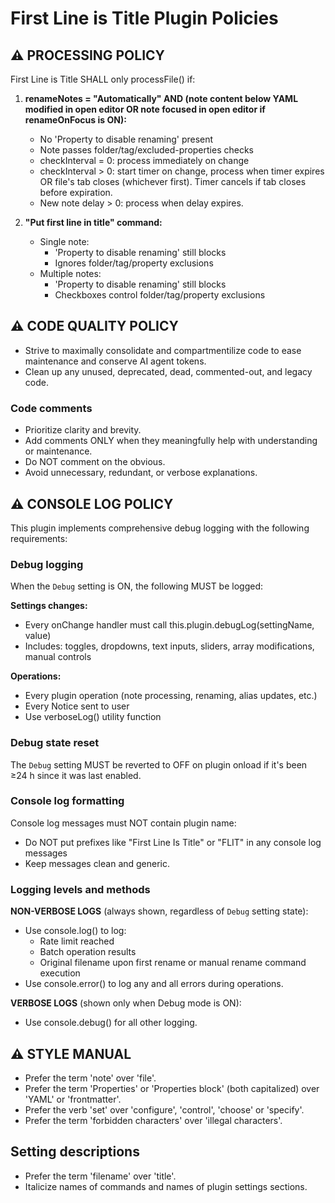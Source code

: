 # First Line is Title Plugin Policies

## ⚠️ PROCESSING POLICY

First Line is Title SHALL only processFile() if:

1. **renameNotes = "Automatically" AND (note content below YAML modified in open editor OR note focused in open editor if renameOnFocus is ON):**
   - No 'Property to disable renaming' present
   - Note passes folder/tag/excluded-properties checks
   - checkInterval = 0: process immediately on change
   - checkInterval > 0: start timer on change, process when timer expires OR file's tab closes (whichever first). Timer cancels if tab closes before expiration.
   - New note delay > 0: process when delay expires.

2. **"Put first line in title" command:**
   - Single note:
     - 'Property to disable renaming' still blocks
     - Ignores folder/tag/property exclusions
   - Multiple notes:
     - 'Property to disable renaming' still blocks
     - Checkboxes control folder/tag/property exclusions

## ⚠️ CODE QUALITY POLICY

- Strive to maximally consolidate and compartmentilize code to ease maintenance and conserve AI agent tokens.
- Clean up any unused, deprecated, dead, commented-out, and legacy code.

### Code comments

- Prioritize clarity and brevity.
- Add comments ONLY when they meaningfully help with understanding or maintenance.
- Do NOT comment on the obvious.
- Avoid unnecessary, redundant, or verbose explanations.

## ⚠️ CONSOLE LOG POLICY

This plugin implements comprehensive debug logging with the following requirements:

### Debug logging

When the `Debug` setting is ON, the following MUST be logged:

**Settings changes:**
- Every onChange handler must call this.plugin.debugLog(settingName, value)
- Includes: toggles, dropdowns, text inputs, sliders, array modifications, manual controls

**Operations:**
- Every plugin operation (note processing, renaming, alias updates, etc.)
- Every Notice sent to user
- Use verboseLog() utility function

### Debug state reset

The `Debug` setting MUST be reverted to OFF on plugin onload if it's been ≥24 h since it was last enabled.

### Console log formatting

Console log messages must NOT contain plugin name:
- Do NOT put prefixes like "First Line Is Title" or "FLIT" in any console log messages
- Keep messages clean and generic.

### Logging levels and methods

**NON-VERBOSE LOGS** (always shown, regardless of `Debug` setting state):
- Use console.log() to log:
   - Rate limit reached
   - Batch operation results
   - Original filename upon first rename or manual rename command execution
- Use console.error() to log any and all errors during operations.

**VERBOSE LOGS** (shown only when Debug mode is ON):
- Use console.debug() for all other logging.

## ⚠️ STYLE MANUAL

- Prefer the term 'note' over 'file'.
- Prefer the term 'Properties' or 'Properties block' (both capitalized) over 'YAML' or 'frontmatter'.
- Prefer the verb 'set' over 'configure', 'control', 'choose' or 'specify'.
- Prefer the term 'forbidden characters' over 'illegal characters'.

## Setting descriptions

- Prefer the term 'filename' over 'title'.
- Italicize names of commands and names of plugin settings sections.
